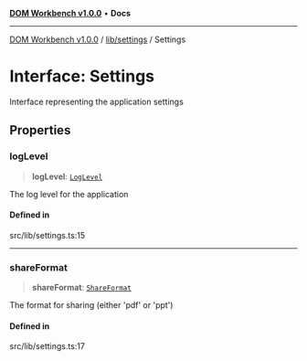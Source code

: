 [**DOM Workbench v1.0.0**](../../../README.md) • **Docs**

***

[DOM Workbench v1.0.0](../../../modules.md) / [lib/settings](../README.md) / Settings

# Interface: Settings

Interface representing the application settings

## Properties

### logLevel

> **logLevel**: [`LogLevel`](../type-aliases/LogLevel.md)

The log level for the application

#### Defined in

src/lib/settings.ts:15

***

### shareFormat

> **shareFormat**: [`ShareFormat`](../type-aliases/ShareFormat.md)

The format for sharing (either 'pdf' or 'ppt')

#### Defined in

src/lib/settings.ts:17
